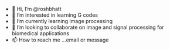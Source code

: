 - 👋 Hi, I’m @roshbhatt
- 👀 I’m interested in learning G codes 
- 🌱 I’m currently learning image processing
- 💞️ I’m looking to collaborate on image and signal processing for biomedical applications
- 📫 How to reach me ...email or message 

<!---
roshbhatt/roshbhatt is a ✨ special ✨ repository because its `README.md` (this file) appears on your GitHub profile.
You can click the Preview link to take a look at your changes.
--->
